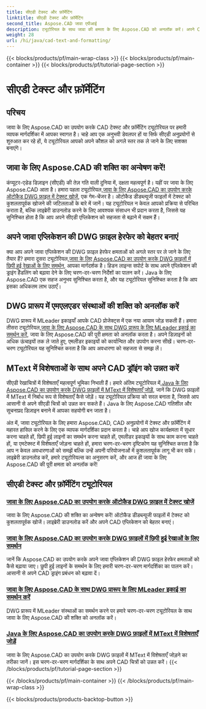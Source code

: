 ```yaml
---
title: सीएडी टेक्स्ट और फ़ॉर्मेटिंग
linktitle: सीएडी टेक्स्ट और फ़ॉर्मेटिंग
second_title: Aspose.CAD जावा एपीआई
description: ट्यूटोरियल के साथ जावा की क्षमता के लिए Aspose.CAD को अनलॉक करें। अपने CAD ऐप को बेहतर बनाने के लिए टेक्स्ट खोज, छिपी हुई लाइनें, MLeader इकाइयां और MText विशेषताएँ सीखें।
weight: 28
url: /hi/java/cad-text-and-formatting/
---
```


{{< blocks/products/pf/main-wrap-class >}}
{{< blocks/products/pf/main-container >}}
{{< blocks/products/pf/tutorial-page-section >}}

# सीएडी टेक्स्ट और फ़ॉर्मेटिंग

## परिचय
जावा के लिए Aspose.CAD का उपयोग करके CAD टेक्स्ट और फ़ॉर्मेटिंग ट्यूटोरियल पर हमारी व्यापक मार्गदर्शिका में आपका स्वागत है। चाहे आप एक अनुभवी डेवलपर हों या सिर्फ सीएडी अनुप्रयोगों से शुरुआत कर रहे हों, ये ट्यूटोरियल आपको अपने कौशल को अगले स्तर तक ले जाने के लिए सशक्त बनाएंगे।

## जावा के लिए Aspose.CAD की शक्ति का अन्वेषण करें!

 कंप्यूटर-एडेड डिज़ाइन (सीएडी) की तेज़ गति वाली दुनिया में, दक्षता महत्वपूर्ण है। यहीं पर जावा के लिए Aspose.CAD आता है। हमारा पहला ट्यूटोरियल,[जावा के लिए Aspose.CAD का उपयोग करके ऑटोकैड DWG फ़ाइल में टेक्स्ट खोजें](./search-text-in-dwg/), एक गेम-चेंजर है। ऑटोकैड डीडब्ल्यूजी फाइलों में टेक्स्ट को कुशलतापूर्वक खोजने की जटिलताओं के बारे में जानें। यह ट्यूटोरियल न केवल आपको प्रक्रिया से परिचित कराता है, बल्कि लाइब्रेरी डाउनलोड करने के लिए आवश्यक संसाधन भी प्रदान करता है, जिससे यह सुनिश्चित होता है कि आप अपने सीएडी एप्लिकेशन को सहजता से बढ़ाने में सक्षम हैं।

## अपने जावा एप्लिकेशन की DWG फ़ाइल हेरफेर को बेहतर बनाएं

 क्या आप अपने जावा एप्लिकेशन की DWG फ़ाइल हेरफेर क्षमताओं को अगले स्तर पर ले जाने के लिए तैयार हैं? हमारा दूसरा ट्यूटोरियल,[जावा के लिए Aspose.CAD का उपयोग करके DWG फ़ाइलों में छिपी हुई रेखाओं के लिए समर्थन](./support-hidden-lines-in-dwg/), आपका मार्गदर्शक है। हिडन लाइन्स सपोर्ट के साथ अपने एप्लिकेशन की ड्राइंग हैंडलिंग को बढ़ावा देने के लिए चरण-दर-चरण निर्देशों का पालन करें। Java के लिए Aspose.CAD एक सहज अनुभव सुनिश्चित करता है, और यह ट्यूटोरियल सुनिश्चित करता है कि आप इसका अधिकतम लाभ उठाएँ।

## DWG प्रारूप में एमएलएडर संस्थाओं की शक्ति को अनलॉक करें

 DWG प्रारूप में MLeader इकाइयाँ आपके CAD प्रोजेक्ट्स में एक नया आयाम जोड़ सकती हैं। हमारा तीसरा ट्यूटोरियल,[जावा के लिए Aspose.CAD के साथ DWG प्रारूप के लिए MLeader इकाई का समर्थन करें](./support-mleader-entity/), जावा के लिए Aspose.CAD की पूरी क्षमता को अनलॉक करता है। अपने डिज़ाइनों को अधिक ऊंचाइयों तक ले जाते हुए, एमलीडर इकाइयों को कार्यान्वित और उपयोग करना सीखें। चरण-दर-चरण ट्यूटोरियल यह सुनिश्चित करता है कि आप अवधारणा को सहजता से समझ लें।

## MText में विशेषताओं के साथ अपने CAD ड्रॉइंग को उन्नत करें

सीएडी रेखाचित्रों में विशेषताएँ महत्वपूर्ण भूमिका निभाती हैं। हमारे अंतिम ट्यूटोरियल में,[Java के लिए Aspose.CAD का उपयोग करके DWG फ़ाइलों में MText में विशेषताएँ जोड़ें](./add-attributes-to-mtext/), जानें कि DWG फ़ाइलों में MText में निर्बाध रूप से विशेषताएँ कैसे जोड़ें। यह ट्यूटोरियल प्रक्रिया को सरल बनाता है, जिससे आप आसानी से अपने सीएडी चित्रों को उन्नत कर सकते हैं। Java के लिए Aspose.CAD गतिशील और सूचनाप्रद डिज़ाइन बनाने में आपका सहयोगी बन जाता है।

अंत में, जावा ट्यूटोरियल के लिए हमारा Aspose.CAD, CAD अनुप्रयोगों में टेक्स्ट और फ़ॉर्मेटिंग में महारत हासिल करने के लिए एक व्यापक मार्गदर्शिका प्रदान करता है। चाहे आप खोज कार्यक्षमता में सुधार करना चाहते हों, छिपी हुई लाइनों का समर्थन करना चाहते हों, एमलीडर इकाइयों के साथ काम करना चाहते हों, या एमटेक्स्ट में विशेषताएँ जोड़ना चाहते हों, हमारा चरण-दर-चरण दृष्टिकोण यह सुनिश्चित करता है कि आप न केवल अवधारणाओं को समझें बल्कि उन्हें अपनी परियोजनाओं में कुशलतापूर्वक लागू भी कर सकें। लाइब्रेरी डाउनलोड करें, हमारे ट्यूटोरियल्स का अनुसरण करें, और आज ही जावा के लिए Aspose.CAD की पूरी क्षमता को अनलॉक करें!

## सीएडी टेक्स्ट और फ़ॉर्मेटिंग ट्यूटोरियल
### [जावा के लिए Aspose.CAD का उपयोग करके ऑटोकैड DWG फ़ाइल में टेक्स्ट खोजें](./search-text-in-dwg/)
जावा के लिए Aspose.CAD की शक्ति का अन्वेषण करें! ऑटोकैड डीडब्ल्यूजी फाइलों में टेक्स्ट को कुशलतापूर्वक खोजें। लाइब्रेरी डाउनलोड करें और अपने CAD एप्लिकेशन को बेहतर बनाएं।
### [जावा के लिए Aspose.CAD का उपयोग करके DWG फ़ाइलों में छिपी हुई रेखाओं के लिए समर्थन](./support-hidden-lines-in-dwg/)
जानें कि Aspose.CAD का उपयोग करके अपने जावा एप्लिकेशन की DWG फ़ाइल हेरफेर क्षमताओं को कैसे बढ़ाया जाए। छुपी हुई लाइनों के समर्थन के लिए हमारी चरण-दर-चरण मार्गदर्शिका का पालन करें। आसानी से अपने CAD ड्राइंग प्रबंधन को बढ़ावा दें।
### [जावा के लिए Aspose.CAD के साथ DWG प्रारूप के लिए MLeader इकाई का समर्थन करें](./support-mleader-entity/)
DWG प्रारूप में MLeader संस्थाओं का समर्थन करने पर हमारे चरण-दर-चरण ट्यूटोरियल के साथ जावा के लिए Aspose.CAD की शक्ति को अनलॉक करें।
### [Java के लिए Aspose.CAD का उपयोग करके DWG फ़ाइलों में MText में विशेषताएँ जोड़ें](./add-attributes-to-mtext/)
जावा के लिए Aspose.CAD का उपयोग करके DWG फ़ाइलों में MText में विशेषताएँ जोड़ने का तरीका जानें। इस चरण-दर-चरण मार्गदर्शिका के साथ अपने CAD चित्रों को उन्नत करें।
{{< /blocks/products/pf/tutorial-page-section >}}

{{< /blocks/products/pf/main-container >}}
{{< /blocks/products/pf/main-wrap-class >}}

{{< blocks/products/products-backtop-button >}}

